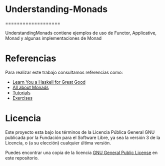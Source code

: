 # Understanding-Monads
===================

UnderstandingMonads contiene ejemplos de uso de Functor, Applicative, Monad y algunas implementaciones de Monad

Referencias
==========
Para realizar este trabajo consultamos referencias como:

- [Learn You a Haskell for Great Good](http://learnyouahaskell.com/)
- [All about Monads](https://wiki.haskell.org/All_About_Monads)
- [Tutorials](https://wiki.haskell.org/Tutorials#Using_monads)
- [Exercises](http://blog.tmorris.net/posts/20-intermediate-haskell-exercises/)

Licencia
========
Este proyecto esta bajo los términos de la Licencia Pública General GNU publicada por la Fundación para el Software Libre, ya sea la versión 3 de la Licencia, o (a su elección) cualquier última versión.

Puedes encontrar una copia de la licencia [GNU General Public License](http://www.gnu.org/licenses/) en este repositorio.
